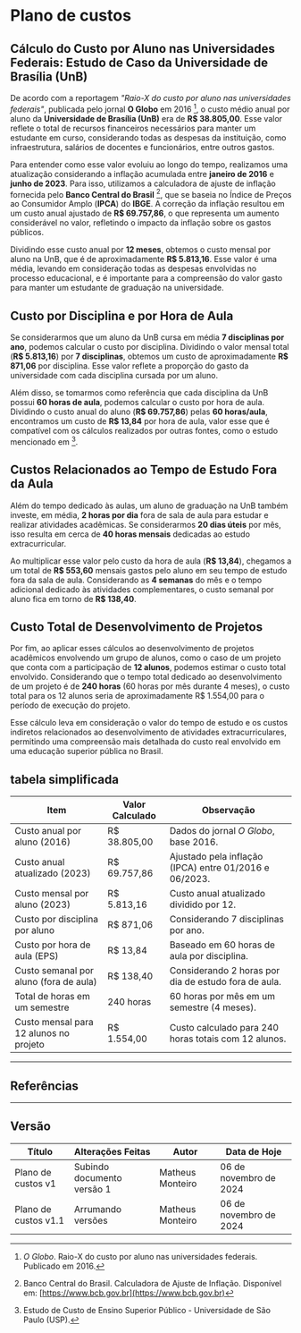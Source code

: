 # Plano de custos

## Cálculo do Custo por Aluno nas Universidades Federais: Estudo de Caso da Universidade de Brasília (UnB)

De acordo com a reportagem *"Raio-X do custo por aluno nas universidades federais"*, publicada pelo jornal **O Globo** em 2016 [^1], o custo médio anual por aluno da **Universidade de Brasília (UnB)** era de **R$ 38.805,00**. Esse valor reflete o total de recursos financeiros necessários para manter um estudante em curso, considerando todas as despesas da instituição, como infraestrutura, salários de docentes e funcionários, entre outros gastos.

Para entender como esse valor evoluiu ao longo do tempo, realizamos uma atualização considerando a inflação acumulada entre **janeiro de 2016** e **junho de 2023**. Para isso, utilizamos a calculadora de ajuste de inflação fornecida pelo **Banco Central do Brasil** [^6], que se baseia no Índice de Preços ao Consumidor Amplo (**IPCA**) do **IBGE**. A correção da inflação resultou em um custo anual ajustado de **R$ 69.757,86**, o que representa um aumento considerável no valor, refletindo o impacto da inflação sobre os gastos públicos.

Dividindo esse custo anual por **12 meses**, obtemos o custo mensal por aluno na UnB, que é de aproximadamente **R$ 5.813,16**. Esse valor é uma média, levando em consideração todas as despesas envolvidas no processo educacional, e é importante para a compreensão do valor gasto para manter um estudante de graduação na universidade.

## Custo por Disciplina e por Hora de Aula

Se considerarmos que um aluno da UnB cursa em média **7 disciplinas por ano**, podemos calcular o custo por disciplina. Dividindo o valor mensal total (**R$ 5.813,16**) por **7 disciplinas**, obtemos um custo de aproximadamente **R$ 871,06** por disciplina. Esse valor reflete a proporção do gasto da universidade com cada disciplina cursada por um aluno.

Além disso, se tomarmos como referência que cada disciplina da UnB possui **60 horas de aula**, podemos calcular o custo por hora de aula. Dividindo o custo anual do aluno (**R$ 69.757,86**) pelas **60 horas/aula**, encontramos um custo de **R$ 13,84** por hora de aula, valor esse que é compatível com os cálculos realizados por outras fontes, como o estudo mencionado em [^2].

## Custos Relacionados ao Tempo de Estudo Fora da Aula

Além do tempo dedicado às aulas, um aluno de graduação na UnB também investe, em média, **2 horas por dia** fora de sala de aula para estudar e realizar atividades acadêmicas. Se considerarmos **20 dias úteis** por mês, isso resulta em cerca de **40 horas mensais** dedicadas ao estudo extracurricular.

Ao multiplicar esse valor pelo custo da hora de aula (**R$ 13,84**), chegamos a um total de **R$ 553,60** mensais gastos pelo aluno em seu tempo de estudo fora da sala de aula. Considerando as **4 semanas** do mês e o tempo adicional dedicado às atividades complementares, o custo semanal por aluno fica em torno de **R$ 138,40**.

## Custo Total de Desenvolvimento de Projetos

Por fim, ao aplicar esses cálculos ao desenvolvimento de projetos acadêmicos envolvendo um grupo de alunos, como o caso de um projeto que conta com a participação de **12 alunos**, podemos estimar o custo total envolvido. Considerando que o tempo total dedicado ao desenvolvimento de um projeto é de **240 horas** (60 horas por mês durante 4 meses), o custo total para os 12 alunos seria de aproximadamente R$ 1.554,00 para o período de execução do projeto.

Esse cálculo leva em consideração o valor do tempo de estudo e os custos indiretos relacionados ao desenvolvimento de atividades extracurriculares, permitindo uma compreensão mais detalhada do custo real envolvido em uma educação superior pública no Brasil.

## tabela simplificada 

| **Item**                                  | **Valor Calculado** | **Observação**                                                         |
|-------------------------------------------|---------------------|------------------------------------------------------------------------|
| Custo anual por aluno (2016)              | R$ 38.805,00        | Dados do jornal *O Globo*, base 2016.                                  |
| Custo anual atualizado (2023)             | R$ 69.757,86        | Ajustado pela inflação (IPCA) entre 01/2016 e 06/2023.                 |
| Custo mensal por aluno (2023)             | R$ 5.813,16         | Custo anual atualizado dividido por 12.                                |
| Custo por disciplina por aluno            | R$ 871,06           | Considerando 7 disciplinas por ano.                                     |
| Custo por hora de aula (EPS)              | R$ 13,84            | Baseado em 60 horas de aula por disciplina.                            |
| Custo semanal por aluno (fora de aula)    | R$ 138,40           | Considerando 2 horas por dia de estudo fora de aula.                   |
| Total de horas em um semestre            | 240 horas           | 60 horas por mês em um semestre (4 meses).                             |
| Custo mensal para 12 alunos no projeto    | R$ 1.554,00         | Custo calculado para 240 horas totais com 12 alunos.                   |


---

## Referências

[^1]: *O Globo*. Raio-X do custo por aluno nas universidades federais. Publicado em 2016.

[^2]: Estudo de Custo de Ensino Superior Público - Universidade de São Paulo (USP).

[^6]: Banco Central do Brasil. Calculadora de Ajuste de Inflação. Disponível em: [https://www.bcb.gov.br](https://www.bcb.gov.br)

---
## Versão 

| **Título**        | **Alterações Feitas**                         | **Autor**  | **Data de Hoje**  |
|-------------------|---------------------------------------------------| ----------- | --------------- |
| Plano de custos v1 | Subindo documento versão 1                   | Matheus Monteiro | 06 de novembro de 2024 |
| Plano de custos v1.1| Arrumando versões                    | Matheus Monteiro | 06 de novembro de 2024| 
